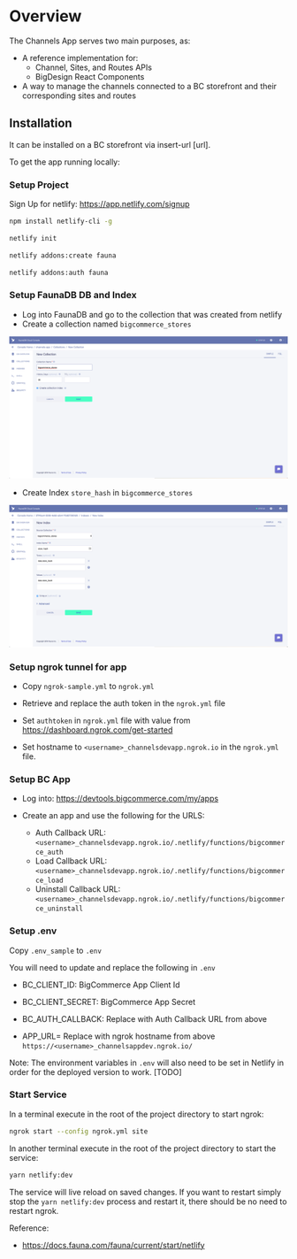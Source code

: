 # Overview

The Channels App serves two main purposes, as:

 -  A reference implementation for:
	- Channel, Sites, and Routes APIs 
	- BigDesign React Components
 -	A way to manage the channels connected to a BC storefront and their corresponding sites and routes

## Installation

It can be installed on a BC storefront via insert-url [url].

To get the app running locally:

### Setup Project

Sign Up for netlify: https://app.netlify.com/signup

```bash
npm install netlify-cli -g
```

```bash
netlify init
```

```bash
netlify addons:create fauna
```

```bash
netlify addons:auth fauna
```

### Setup FaunaDB DB and Index

- Log into FaunaDB and go to the collection that was created from netlify
- Create a collection named `bigcommerce_stores`

![Create Collection Image](./instructions/create_collection.png)

- Create Index `store_hash` in `bigcommerce_stores`

![Create Index Image](./instructions/create_index.png)

### Setup ngrok tunnel for app

- Copy `ngrok-sample.yml` to `ngrok.yml`
- Retrieve and replace the auth token in the `ngrok.yml` file

- Set `authtoken` in `ngrok.yml` file with value from https://dashboard.ngrok.com/get-started
- Set hostname to `<username>_channelsdevapp.ngrok.io` in the `ngrok.yml` file.

### Setup BC App

- Log into: https://devtools.bigcommerce.com/my/apps

- Create an app and use the following for the URLS:
  - Auth Callback URL: `<username>_channelsdevapp.ngrok.io/.netlify/functions/bigcommerce_auth`
  - Load Callback URL: `<username>_channelsdevapp.ngrok.io/.netlify/functions/bigcommerce_load`
  - Uninstall Callback URL: `<username>_channelsdevapp.ngrok.io/.netlify/functions/bigcommerce_uninstall`

### Setup .env

Copy `.env_sample` to `.env`

You will need to update and replace the following in `.env`

- BC_CLIENT_ID: BigCommerce App Client Id
- BC_CLIENT_SECRET: BigCommerce App Secret

- BC_AUTH_CALLBACK: Replace with Auth Callback URL from above
- APP_URL= Replace with ngrok hostname from above `https://<username>_channelsappdev.ngrok.io/`

Note: The environment variables in `.env` will also need to be set in Netlify in order for the deployed version to work. [TODO]

### Start Service

In a terminal execute in the root of the project directory to start ngrok: 

```bash
ngrok start --config ngrok.yml site
```

In another terminal execute in the root of the project directory to start the service: 

```bash
yarn netlify:dev
```

The service will live reload on saved changes.  If you want to restart simply stop the `yarn netlify:dev` process and restart it, 
there should be no need to restart ngrok.

Reference: 
- https://docs.fauna.com/fauna/current/start/netlify



